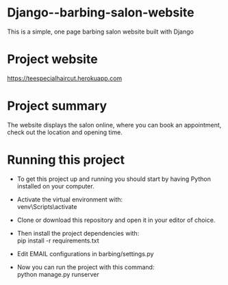 # Django--barbing-salon-website
This is a simple, one page barbing salon website built with Django
# Project website 
https://teespecialhaircut.herokuapp.com
# Project summary
The website displays the salon online, where you can book an appointment, check out the location and opening time.
# Running this project
- To get this project up and running you should start by having Python installed on your computer. 

- Activate the virtual environment with:\
  venv\Scripts\activate

- Clone or download this repository and open it in your editor of choice. 

- Then install the project dependencies with:\
  pip install -r requirements.txt

- Edit EMAIL configurations in barbing/settings.py

- Now you can run the project with this command:\
  python manage.py runserver
